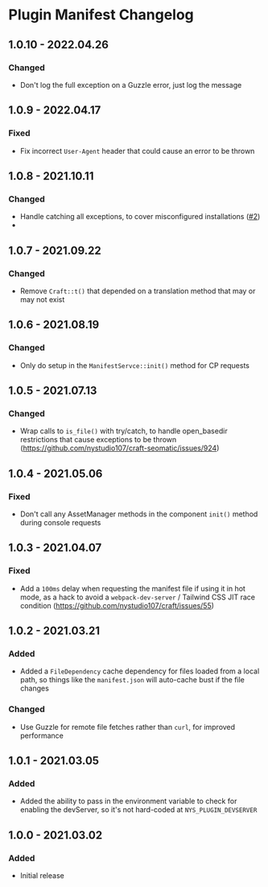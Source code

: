 # Plugin Manifest Changelog

## 1.0.10 - 2022.04.26
### Changed
* Don't log the full exception on a Guzzle error, just log the message

## 1.0.9 - 2022.04.17
### Fixed
* Fix incorrect `User-Agent` header that could cause an error to be thrown

## 1.0.8 - 2021.10.11
### Changed
* Handle catching all exceptions, to cover misconfigured installations ([#2](https://github.com/nystudio107/craft-plugin-manifest/issues/2))
* 
## 1.0.7 - 2021.09.22
### Changed
* Remove `Craft::t()` that depended on a translation method that may or may not exist

## 1.0.6 - 2021.08.19
### Changed
* Only do setup in the `ManifestServce::init()` method for CP requests

## 1.0.5 - 2021.07.13
### Changed
* Wrap calls to `is_file()` with try/catch, to handle open_basedir restrictions that cause exceptions to be thrown (https://github.com/nystudio107/craft-seomatic/issues/924)

## 1.0.4 - 2021.05.06
### Fixed
* Don't call any AssetManager methods in the component `init()` method during console requests

## 1.0.3 - 2021.04.07
### Fixed
* Add a `100ms` delay when requesting the manifest file if using it in hot mode, as a hack to avoid a `webpack-dev-server` / Tailwind CSS JIT race condition (https://github.com/nystudio107/craft/issues/55)

## 1.0.2 - 2021.03.21
### Added
* Added a `FileDependency` cache dependency for files loaded from a local path, so things like the `manifest.json` will auto-cache bust if the file changes

### Changed
* Use Guzzle for remote file fetches rather than `curl`, for improved performance

## 1.0.1 - 2021.03.05
### Added
* Added the ability to pass in the environment variable to check for enabling the devServer, so it's not hard-coded at `NYS_PLUGIN_DEVSERVER`

## 1.0.0 - 2021.03.02
### Added
- Initial release

